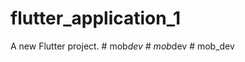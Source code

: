# flutter_application_1

A new Flutter project.
#   m o b _ d e v  
 #   m o b _ d e v  
 #   m o b _ d e v  
 